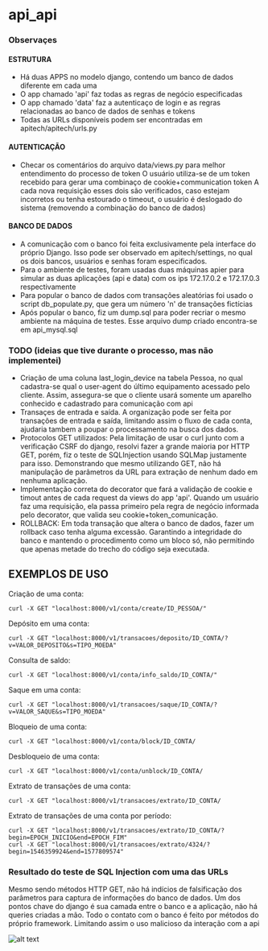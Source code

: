 # api_api

### Observaçes

#### ESTRUTURA
 - Há duas APPS no modelo django, contendo um banco de dados diferente em cada uma
 - O app chamado 'api' faz todas as regras de negócio especificadas
 - O app chamado 'data' faz a autenticaço de login e as regras relacionadas ao banco de dados de senhas e tokens
 - Todas as URLs disponíveis podem ser encontradas em apitech/apitech/urls.py

#### AUTENTICAÇÃO
 - Checar os comentários do arquivo data/views.py para melhor entendimento do processo de token
    O usuário utiliza-se de um token recebido para gerar uma combinaço de cookie+communication token
    A cada nova requisição esses dois são verificados, caso estejam incorretos ou tenha estourado o timeout, o usuário é deslogado do sistema (removendo a combinação do banco de dados)
    
#### BANCO DE DADOS
 - A comunicação com o banco foi feita exclusivamente pela interface do próprio Django. Isso pode ser observado em apitech/settings, no qual os dois bancos, usuários e senhas foram especificados.
 - Para o ambiente de testes, foram usadas duas máquinas apier para simular as duas aplicações (api e data) com os ips 172.17.0.2 e 172.17.0.3 respectivamente
 - Para popular o banco de dados com transações aleatórias foi usado o script db_populate.py, que gera um número 'n' de transações fictícias
 - Após popular o banco, fiz um dump.sql para poder recriar o mesmo ambiente na máquina de testes. Esse arquivo dump criado encontra-se em api_mysql.sql
  

### TODO (ideias que tive durante o processo, mas não implementei)

- Criação de uma coluna last_login_device na tabela Pessoa, no qual cadastra-se qual o user-agent do último equipamento acessado pelo cliente. Assim, assegura-se que o cliente usará somente um aparelho conhecido e cadastrado para comunicação com api
- Transaçes de entrada e saída. A organização pode ser feita por transações de entrada e saída, limitando assim o fluxo de cada conta, ajudaria tambem a poupar o processamento na busca dos dados.
- Protocolos GET utilizados: Pela limitação de usar o curl junto com a verificação CSRF do django, resolvi fazer a grande maioria por HTTP GET, porém, fiz o teste de SQLInjection usando SQLMap justamente para isso. Demonstrando que mesmo utilizando GET, não há manipulação de parâmetros da URL para extração de nenhum dado em nenhuma aplicação.
- Implementação correta do decorator que fará a validação de cookie e timout antes de cada request da views do app 'api'. Quando um usuário faz uma requisição, ela passa primeiro pela regra de negócio informada pelo decorator, que valida seu cookie+token_comunicação.
- ROLLBACK: Em toda transação que altera o banco de dados, fazer um rollback caso tenha alguma excessão. Garantindo a integridade do banco e mantendo o procedimento como um bloco só, não permitindo que apenas metade do trecho do código seja executada.


## EXEMPLOS DE USO
Criação de uma conta:
```
curl -X GET "localhost:8000/v1/conta/create/ID_PESSOA/"
```

Depósito em uma conta:
```
curl -X GET "localhost:8000/v1/transacoes/deposito/ID_CONTA/?v=VALOR_DEPOSITO&s=TIPO_MOEDA"
```

Consulta de saldo:
```
curl -X GET "localhost:8000/v1/conta/info_saldo/ID_CONTA/"
```

Saque em uma conta:
```
curl -X GET "localhost:8000/v1/transacoes/saque/ID_CONTA/?v=VALOR_SAQUE&s=TIPO_MOEDA"
```

Bloqueio de uma conta:
```
curl -X GET "localhost:8000/v1/conta/block/ID_CONTA/
```

Desbloqueio de uma conta:
```
curl -X GET "localhost:8000/v1/conta/unblock/ID_CONTA/
```

Extrato de transações de uma conta:
```
curl -X GET "localhost:8000/v1/transacoes/extrato/ID_CONTA/
```

Extrato de transações de uma conta por período:
```
curl -X GET "localhost:8000/v1/transacoes/extrato/ID_CONTA/?begin=EPOCH_INICIO&end=EPOCH_FIM"
curl -X GET "localhost:8000/v1/transacoes/extrato/4324/?begin=1546359924&end=1577809574"
```


### Resultado do teste de SQL Injection com uma das URLs
Mesmo sendo métodos HTTP GET, não há indícios de falsificação dos parâmetros para captura de informações do banco de dados. Um dos pontos chave do django é sua camada entre o banco e a aplicação, não há queries criadas a mão. Todo o contato com o banco é feito por métodos do próprio framework. Limitando assim o uso malicioso da interação com a api

![alt text](https://github.com/henriqueblobato/api_api/blob/master/injection.png)


